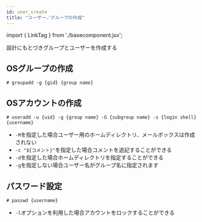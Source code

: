 ```yaml
---
id: user_create
title: "ユーザー／グループの作成"
---
```

import { LinkTag } from './basecomponent.jsx';

設計にもとづきグループとユーザーを作成する  

## OSグループの作成  

```
# groupadd -g {gid} {group name}
```

## OSアカウントの作成  

```
# useradd -u {uid} -g {group name} -G {subgroup name} -s {login shell} {username}
```

* `-M`を指定した場合ユーザー用のホームディレクトリ、メールボックスは作成されない  
* `-c "${コメント}"`を指定した場合コメントを追記することができる  
* `-d`を指定した場合ホームディレクトリを指定することができる  
* `-g`を指定しない場合ユーザー名がグループ名に指定されます  

## パスワード設定  

```
# passwd {username}
```

* `-l`オプションを利用した場合アカウントをロックすることができる  
